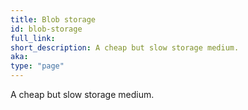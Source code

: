 ```yaml
---
title: Blob storage
id: blob-storage
full_link:
short_description: A cheap but slow storage medium.
aka:
type: "page"
---
```


A cheap but slow storage medium.
